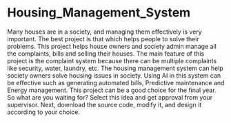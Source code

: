 # Housing_Management_System
Many houses are in a society, and managing them effectively is very important. The best project is that which helps people to solve their problems. This project helps house owners and society admin manage all the complaints, bills and selling their houses. The main feature of this project is the complaint system because there can be multiple complaints like security, water, laundry, etc. The housing management system can help society owners solve housing issues in society. Using AI in this system can be effective such as generating automated bills, Predictive maintenance and Energy management. This project can be a good choice for the final year. So what are you waiting for? Select this idea and get approval from your supervisor. Next, download the source code, modify it, and design it according to your choice.
